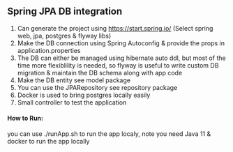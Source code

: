 ## Spring JPA DB integration

1. Can generate the project using https://start.spring.io/ (Select spring web, jpa, postgres & flyway libs)
2. Make the DB connection using Spring Autoconfig & provide the props in application.properties
3. The DB can either be managed using hibernate auto ddl, but most of the time more flexiblility is needed, so flyway is useful to write custom DB migration & maintain the DB schema along with app code
4. Make the DB entity see model package
5. You can use the JPARepository see repository package
6. Docker is used to bring postgres locally easily
7. Small controller to test the application


#### How to Run:
you can use ./runApp.sh to run the app localy, note you need Java 11 & docker to run the app locally